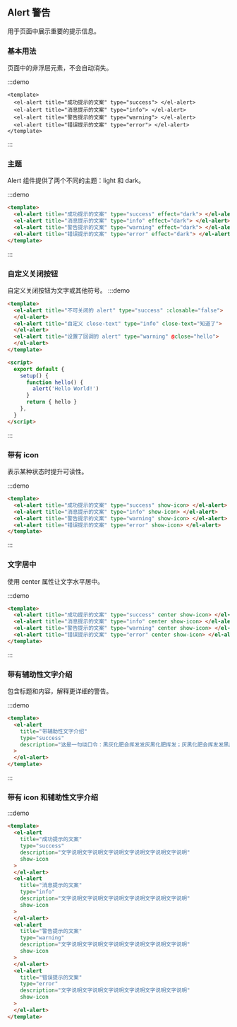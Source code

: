 ## Alert 警告

用于页面中展示重要的提示信息。

### 基本用法

页面中的非浮层元素，不会自动消失。

:::demo

```vue
<template>
  <el-alert title="成功提示的文案" type="success"> </el-alert>
  <el-alert title="消息提示的文案" type="info"> </el-alert>
  <el-alert title="警告提示的文案" type="warning"> </el-alert>
  <el-alert title="错误提示的文案" type="error"> </el-alert>
</template>
```

:::

### 主题

Alert 组件提供了两个不同的主题：light 和 dark。

:::demo

```html
<template>
  <el-alert title="成功提示的文案" type="success" effect="dark"> </el-alert>
  <el-alert title="消息提示的文案" type="info" effect="dark"> </el-alert>
  <el-alert title="警告提示的文案" type="warning" effect="dark"> </el-alert>
  <el-alert title="错误提示的文案" type="error" effect="dark"> </el-alert>
</template>
```

:::

### 自定义关闭按钮

自定义关闭按钮为文字或其他符号。
:::demo

```html
<template>
  <el-alert title="不可关闭的 alert" type="success" :closable="false">
  </el-alert>
  <el-alert title="自定义 close-text" type="info" close-text="知道了">
  </el-alert>
  <el-alert title="设置了回调的 alert" type="warning" @close="hello">
  </el-alert>
</template>

<script>
  export default {
    setup() {
      function hello() {
        alert('Hello World!')
      }
      return { hello }
    },
  }
</script>
```

:::

### 带有 icon

表示某种状态时提升可读性。

:::demo

```html
<template>
  <el-alert title="成功提示的文案" type="success" show-icon> </el-alert>
  <el-alert title="消息提示的文案" type="info" show-icon> </el-alert>
  <el-alert title="警告提示的文案" type="warning" show-icon> </el-alert>
  <el-alert title="错误提示的文案" type="error" show-icon> </el-alert>
</template>
```

:::

### 文字居中

使用 center 属性让文字水平居中。

:::demo

```html
<template>
  <el-alert title="成功提示的文案" type="success" center show-icon> </el-alert>
  <el-alert title="消息提示的文案" type="info" center show-icon> </el-alert>
  <el-alert title="警告提示的文案" type="warning" center show-icon> </el-alert>
  <el-alert title="错误提示的文案" type="error" center show-icon> </el-alert>
</template>
```

:::

### 带有辅助性文字介绍

包含标题和内容，解释更详细的警告。

:::demo

```html
<template>
  <el-alert
    title="带辅助性文字介绍"
    type="success"
    description="这是一句绕口令：黑灰化肥会挥发发灰黑化肥挥发；灰黑化肥会挥发发黑灰化肥发挥。 黑灰化肥会挥发发灰黑化肥黑灰挥发化为灰……"
  >
  </el-alert>
</template>
```

:::

### 带有 icon 和辅助性文字介绍

:::demo

```html
<template>
  <el-alert
    title="成功提示的文案"
    type="success"
    description="文字说明文字说明文字说明文字说明文字说明文字说明"
    show-icon
  >
  </el-alert>
  <el-alert
    title="消息提示的文案"
    type="info"
    description="文字说明文字说明文字说明文字说明文字说明文字说明"
    show-icon
  >
  </el-alert>
  <el-alert
    title="警告提示的文案"
    type="warning"
    description="文字说明文字说明文字说明文字说明文字说明文字说明"
    show-icon
  >
  </el-alert>
  <el-alert
    title="错误提示的文案"
    type="error"
    description="文字说明文字说明文字说明文字说明文字说明文字说明"
    show-icon
  >
  </el-alert>
</template>
```
